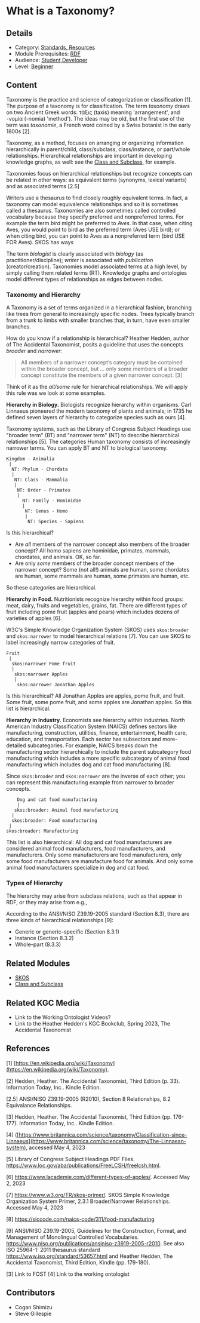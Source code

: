 # What is a Taxonomy?
## Details
* Category: [Standards, Resources](../../categories/Standards,_Resources.md)
* Module Prerequisites: [RDF](../../modules/RDF.md)
* Audience: [Student](../../audiences/Student.md),[Developer](../../Developer.md)
* Level: [Beginner](../../levels/Beginner.md)

## Content
Taxonomy is the practice and science of categorization or classification [1]. The purpose of a taxonomy is for classification. The term *taxonomy* draws on two Ancient Greek words: τάξις (taxis) meaning 'arrangement', and -νομία (-nomia) 'method'). The ideas may be old, but the first use of the term was *taxonomie*, a French word coined by a Swiss botanist in the early 1800s [2]. 

Taxonomy, as a method, focuses on arranging or organizing information hierarchically in parent/child, class/subclass, class/instance, or part/whole relationships. Hierarchical relationships are important in developing knowledge graphs, as well: see the [Class and Subclass](../Class_and_Subclass/Class_and_Subclass.md), for example. 

Taxonomies focus on hierarchical relationships but recognize concepts can be related in other ways: as equivalent terms (synonyms, lexical variants) and as associated terms [2.5] 

Writers use a thesaurus to find closely roughly equivalent terms. In fact, a taxonomy can model equivalence relationships and so it is sometimes called a thesaurus. Taxonomies are also sometimes called controlled vocabulary because they specify preferred and nonpreferred terms. For example the term *bird* might be preferrred to *Aves*. In that case, when citing Aves, you would point to bird as the preferred term (Aves USE bird); or when citing bird, you can point to Aves as a nonpreferred term (bird USE FOR Aves). SKOS has ways   

The term *biologist* is clearly associated with *biology* (as practitioner/discipline); *writer* is associated with *publication* (creator/creation). Taxonomies model associated terms at a high level, by simply calling them related terms (RT). Knowledge graphs and ontologies model different types of relationships as edges between nodes.  

### Taxonomy and Hierarchy
A Taxonomy is a set of terms organized in a hierarchical fashion, branching like trees from general to increasingly specific nodes. Trees typically branch from a trunk to limbs with smaller branches that, in turn, have even smaller branches. 

How do you know if a relationship is hierarchical? Heather Hedden, author of The Accidental Taxonomist, posits a guideline that uses the concepts *broader* and *narrower*:
>All members of a narrower concept’s category must be contained within the broader concept, but ... only some members of a broader concept constitute the members of a given narrower concept. [3] 

Think of it as the *all/some* rule for hierarchical relationships. We will apply this rule was we look at some examples.

**Hierarchy in Biology.** Biologists recognize hierarchy within organisms. Carl Linnaeus pioneered the modern taxonomy of plants and animals; in 1735 he defined seven layers of hierarchy to categorize species such as ours [4]. 

Taxonomy systems, such as the Library of Congress Subject Headings use "broader term" (BT) and "narrower term" (NT) to describe hierarchical relationships [5]. The categories Human taxonomy consists of increasingly narrower terms. You can apply BT and NT to biological taxonomy.  

```
Kingdom - Animalia
 |
  NT: Phylum - Chordata
  |
   NT: Class - Mammalia
   | 
    NT: Order - Primates
    |
      NT: Family - Hominidae
      |
       NT: Genus - Homo
       |
        NT: Species - Sapiens
```
Is this hierarchical? 
* Are *all* members of the narrower concept also members of the broader concept? All homo sapiens are hominidae, primates, mammals, chordates, and animals. OK, so far.
*  Are only *some* members of the broader concept members of the narrower concept? Some (not all!) animals are human, some chordates are human, some mammals are human, some primates are human, etc. 
 
So these categories are hierarchical.

**Hierarchy in Food.** Nutritionists recognize hierarchy within food groups: meat, dairy, fruits and vegetables, grains, fat. There are different types of fruit including pome fruit (apples and pears) which includes dozens of varieties of apples [6]. 

W3C's Simple Knowledge Organization System (SKOS) uses ```skos:broader``` and ```skos:narrower``` to model hierarchical relations [7]. You can use SKOS to label increasingly narrow categories of fruit. 

```
Fruit
 |
  skos:narrower Pome fruit
  |
   skos:narrower Apples
   | 
    skos:narrower Jonathan Apples
```
Is this hierarchical? All Jonathan Apples are apples, pome fruit, and fruit. Some fruit, some pome fruit, and some apples are Jonathan apples. So this list is hierarchical.

**Hierarchy in Industry.** Economists see hierarchy within industries. North American Industry Classification System (NAICS) defines sectors like manufacturing, construction, utilities, finance, entertainment, health care, education, and transportation. Each sector has subsectors and more-detailed subcategories. For example, NAICS breaks down the manufacturing sector hierarchically to include the parent subcategory food manufacturing which includes a more specific subcategory of animal food manufacturing which includes dog and cat food manufacturing [8]. 

Since ```skos:broader``` and ```skos:narrower``` are the inverse of each other; you can represent this manufacturing example from narrower to broader concepts.
```
    Dog and cat food manufacturing
    | 
   skos:broader: Animal food manufacturing
  |
  skos:broader: Food manufacturing
 | 
skos:broader: Manufacturing

```
This list is also hierarchical: All dog and cat food manufacturers are considered animal food manufacturers, food manufacturers, and manufacturers. Only some manufacturers are food manufacturers, only some food manufacturers are manufacture food for animals. And only some animal food manufacturers specialize in dog and cat food. 

### Types of Hierarchy
The hierarchy may arise from subclass relations, such as that appear in RDF, or they may arise from e.g., 

According to the ANSI/NISO Z39.19-2005 standard (Section 8.3), there are three kinds of hierarchical relationships [9]: 

* Generic or generic–specific (Section 8.3.1)
* Instance (Section 8.3.2)
* Whole–part (8.3.3)

## Related Modules
* [SKOS](../SKOS/SKOS.md)
* [Class and Subclass](../Class_and_Subclass/Class_and_Subclass.md)

## Related KGC Media
* Link to the Working Ontologist Videos?
* Link to the Heather Hedden's KGC Bookclub, Spring 2023, The Accidental Taxonomist

## References
[1] [https://en.wikipedia.org/wiki/Taxonomy](https://en.wikipedia.org/wiki/Taxonomy).

[2] Hedden, Heather. The Accidental Taxonomist, Third Edition (p. 33). Information Today, Inc.. Kindle Edition.

[2.5] ANSI/NISO Z39.19-2005 (R2010), Section 8 Relationships, 8.2 Equivalance Relationships.

[3] Hedden, Heather. The Accidental Taxonomist, Third Edition (pp. 176-177). Information Today, Inc.. Kindle Edition.

[4] ([https://www.britannica.com/science/taxonomy/Classification-since-Linnaeus](https://www.britannica.com/science/taxonomy/The-Linnaean-system), accessed May 4, 2023

[5] Library of Congress Subject Headings PDF Files. https://www.loc.gov/aba/publications/FreeLCSH/freelcsh.html. 

[6] https://www.lacademie.com/different-types-of-apples/. Accessed May 2, 2023

[7] https://www.w3.org/TR/skos-primer/. SKOS Simple Knowledge Organization System Primer, 2.3.1 Broader/Narrower Relationships. Accessed May 4, 2023

[8] https://siccode.com/naics-code/311/food-manufacturing

[9] ANSI/NISO Z39.19-2005, Guidelines for the Construction, Format, and Management of Monolingual Controlled Vocabularies. https://www.niso.org/publications/ansiniso-z3919-2005-r2010. See also ISO 25964-1: 2011 thesaurus standard https://www.iso.org/standard/53657.html and Heather Hedden, The Accidental Taxonomist, Third Edition, Kindle (pp. 179-180). 

[3] Link to FOST
[4] Link to the working ontologist

## Contributors
* Cogan Shimizu
* Steve Gillespie
